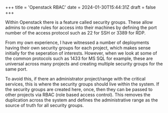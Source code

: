 +++
title = 'Openstack RBAC'
date = 2024-01-30T15:44:31Z
draft = false
+++

Within Openstack there is a feature called security groups. These allow admins to create rules for access into their machines by defining the port number of the access protocol such as 22 for SSH or 3389 for RDP.

From my own experience, I have witnessed a number of deployments having their own security groups for each project, which makes sense initially for the seperation of interests. However, when we look at some of the common protocols such as 1433 for MS SQL for example, these are universal across many projects and creating multiple security groups for the same port.

To avoid this, if there an administrator project/range with the critical services, this is where the security groups should live within the system. If the security groups are created here, once, then they can be passed to other projects via RBAC (role based access control). This removes the duplication across the system and defines the administrative range as the source of truth for all security groups.






